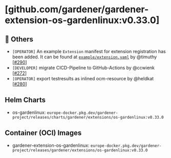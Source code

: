 # [github.com/gardener/gardener-extension-os-gardenlinux:v0.33.0]

## 🏃 Others
- `[OPERATOR]` An example `Extension` manifest for extension registration has been added. It can be found at [`example/extension.yaml`](https://github.com/gardener/gardener-extension-os-gardenlinux/blob/master/example/extension.yaml) by @timuthy [[#290](https://github.com/gardener/gardener-extension-os-gardenlinux/pull/290)]
- `[DEVELOPER]` migrate CICD-Pipeline to GitHub-Actions by @ccwienk [[#272](https://github.com/gardener/gardener-extension-os-gardenlinux/pull/272)]
- `[OPERATOR]` export testresults as inlined ocm-resource by @heldkat [[#280](https://github.com/gardener/gardener-extension-os-gardenlinux/pull/280)]


## Helm Charts
- os-gardenlinux: `europe-docker.pkg.dev/gardener-project/releases/charts/gardener/extensions/os-gardenlinux:v0.33.0`
## Container (OCI) Images
- gardener-extension-os-gardenlinux: `europe-docker.pkg.dev/gardener-project/releases/gardener/extensions/os-gardenlinux:v0.33.0`
